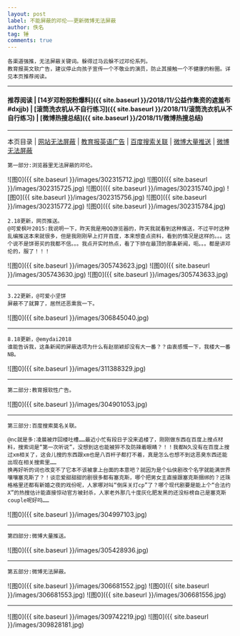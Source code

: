 ```yaml
---
layout: post
label: 不能屏蔽的邓伦——更新微博无法屏蔽
author: 佚名
tag: 锤
comments: true
---
```


    各渠道强推，无法屏蔽关键词。躲得过马云躲不过邓伦系列。
    教育报英文软广告，建议停止向孩子宣传一个不敬业的演员，防止其接触一个不健康的粉圈。详见本页推荐阅读。

---

#### 推荐阅读 | [14岁邓粉脱粉爆料]({{ site.baseurl }}/2018/11/公益作集资的遮羞布#dxjjb) | [滚筒洗衣机从不自行练习]({{ site.baseurl }}/2018/11/滚筒洗衣机从不自行练习) | [微博热搜总结]({{ site.baseurl }}/2018/11/微博热搜总结)

---

本页目录 \| [网站无法屏蔽](#dxjja) \| [教育报英语广告](#dxjjb)  \| [百度搜索关联](#dxjjc)  \| [微博大量推送](#dxjjd)  \| [微博无法屏蔽](#dxjje) 

<a class="anchor" name="dxjja"></a>

    第一部分:浏览器里无法屏蔽的邓伦。

![图0]({{ site.baseurl }}/images/302315712.jpg)
![图0]({{ site.baseurl }}/images/302315725.jpg)
![图0]({{ site.baseurl }}/images/302315740.jpg)
![图0]({{ site.baseurl }}/images/302315756.jpg)
![图0]({{ site.baseurl }}/images/302315772.jpg)
![图0]({{ site.baseurl }}/images/302315784.jpg)

    2.18更新，网页推送。
    @可爱枫叶2015:我说明一下，昨天我是用QQ游览器的，昨天我就看到这种推送，不过平时这种乱编推送本来就很多，但是我刚刚早上打开百度，本来想查点资料，看到的情况是这样的。。。这个说不是饼哥买的我都不信。。。我点开实时热点，看了下排在最顶的那条新闻，呃。。。都是讲邓伦的，服了！！！


![图0]({{ site.baseurl }}/images/305743623.jpg)
![图0]({{ site.baseurl }}/images/305743630.jpg)
![图0]({{ site.baseurl }}/images/305743633.jpg)

---

    3.22更新，@可爱小坚饼
    屏蔽不了就算了，居然还恶熏我一下。

![图0]({{ site.baseurl }}/images/306845040.jpg)

---

    8.18更新，@emydai2018
    谁能告诉我，这条新闻的屏蔽选项为什么有赵丽颖却没有大一番？？由衷感慨一下，我楼大一番NB。

![图0]({{ site.baseurl }}/images/311388329.jpg)


---

<a class="anchor" name="dxjjb"></a>

    第二部分:教育报软性广告。

![图0]({{ site.baseurl }}/images/304901053.jpg)

---

<a class="anchor" name="dxjjc"></a>

    第三部分:百度搜索莫名关联。
    
    @nc就是多:凌晨被炸回楼吐槽……最近小忙有段日子没来追楼了，刚刚做东西在百度上搜点材料，搜索词是“第一次听说”，没想到这也能被猝不及防辣着眼睛？！！我都N久没有在百度上搜过xm相关了，这会儿搜的东西跟xm也是八百杆子都打不着，真是怎么也想不到这恶臭东西还能出现在相关搜索里……
    换再好听的词也改变不了它本不该被拿上台面的本意吧？就因为是个仙侠剧改个名字就能满世界嚷嚷塞克斯了？！谈恋爱甜甜甜的剧很多都有塞克斯，哪个把男女主直接跟塞克斯捆绑的？还珠格格里还都有新婚之夜的戏份呢，人家哪对叫“倒床关灯cp”了？哪个现代剧要是能上个“合法约X”的热搜估计能直接惊动官方被封杀，人家老外那几十度灰化肥发黑的还没标榜自己是塞克斯couple呢好吗……

![图0]({{ site.baseurl }}/images/304997103.jpg)


---

<a class="anchor" name="dxjjd"></a>

    第四部分:微博大量推送。
    
![图0]({{ site.baseurl }}/images/305428936.jpg)

---

<a class="anchor" name="dxjje"></a>

    第五部分:微博无法屏蔽。
    
![图0]({{ site.baseurl }}/images/306681552.jpg)
![图0]({{ site.baseurl }}/images/306681553.jpg)
![图0]({{ site.baseurl }}/images/306681556.jpg)

---

![图0]({{ site.baseurl }}/images/309742219.jpg)
![图0]({{ site.baseurl }}/images/309828181.jpg)


